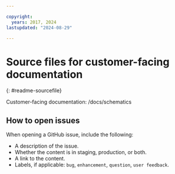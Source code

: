 ```yaml
---

copyright:
  years: 2017, 2024
lastupdated: "2024-08-29"

---
```


# Source files for customer-facing documentation
{: #readme-sourcefile}

Customer-facing documentation: /docs/schematics

## How to open issues

When opening a GitHub issue, include the following:
* A description of the issue.
* Whether the content is in staging, production, or both.
* A link to the content. 
* Labels, if applicable: `bug`, `enhancement`, `question`, `user feedback`.
